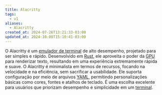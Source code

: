 ```yaml
---
title: Alacritty
tags:
  - v1
aliases:
  - Alacritty
created_at: 2024-07-26T13:21:33-03:00
updated_at: 2024-10-08T15:10:41-03:00
---
```


O Alacritty é um [emulador de terminal](Emulador_de_terminal.md) de alto desempenho, projetado para ser simples e rápido. Desenvolvido em [Rust](../../../../../atomos/2024/07/09/Linguagem_Rust.md), ele aproveita o poder da [GPU](../../../../../atomos/2024/07/09/GPU.md) para renderizar texto, resultando em uma experiência extremamente rápida e suave. O Alacritty é minimalista em termos de recursos, focando na velocidade e na eficiência, sem sacrificar a usabilidade. Ele suporta configuração por meio de arquivos [YAML](../../../../../atomos/2024/07/09/YAML.md), permitindo personalizações básicas como cores, fontes e atalhos de teclado. É uma escolha excelente para usuários que priorizam desempenho e simplicidade em um [terminal](Emulador_de_terminal.md).